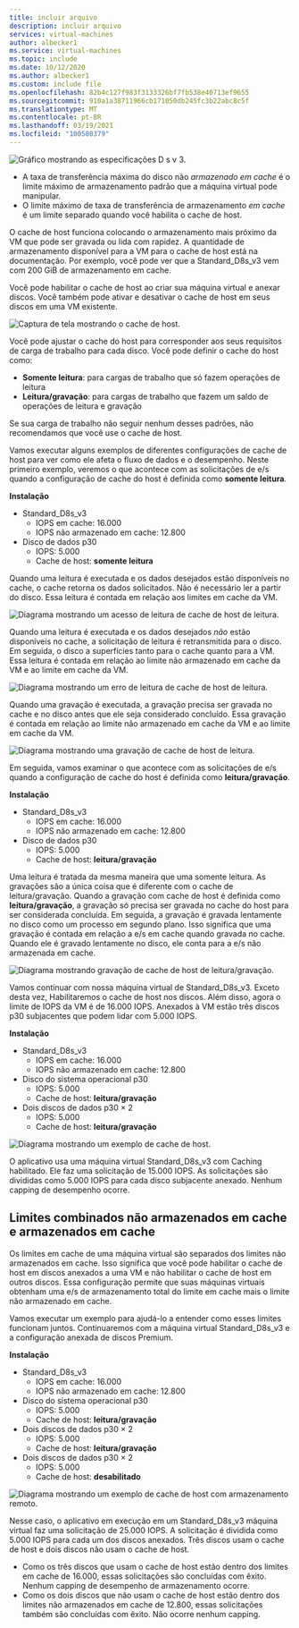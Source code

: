 ```yaml
---
title: incluir arquivo
description: incluir arquivo
services: virtual-machines
author: albecker1
ms.service: virtual-machines
ms.topic: include
ms.date: 10/12/2020
ms.author: albecker1
ms.custom: include file
ms.openlocfilehash: 82b4c127f983f3133326bf7fb538e40713ef9655
ms.sourcegitcommit: 910a1a38711966cb171050db245fc3b22abc8c5f
ms.translationtype: MT
ms.contentlocale: pt-BR
ms.lasthandoff: 03/19/2021
ms.locfileid: "100580379"
---
```

![Gráfico mostrando as especificações D s v 3.](media/vm-disk-performance/dsv3-documentation.jpg)

- A taxa de transferência máxima do disco não *armazenado em cache* é o limite máximo de armazenamento padrão que a máquina virtual pode manipular.
- O limite máximo de taxa de transferência de armazenamento *em cache* é um limite separado quando você habilita o cache de host.

O cache de host funciona colocando o armazenamento mais próximo da VM que pode ser gravada ou lida com rapidez. A quantidade de armazenamento disponível para a VM para o cache de host está na documentação. Por exemplo, você pode ver que a Standard_D8s_v3 vem com 200 GiB de armazenamento em cache.

Você pode habilitar o cache de host ao criar sua máquina virtual e anexar discos. Você também pode ativar e desativar o cache de host em seus discos em uma VM existente.

![Captura de tela mostrando o cache de host.](media/vm-disk-performance/host-caching.jpg)

Você pode ajustar o cache do host para corresponder aos seus requisitos de carga de trabalho para cada disco. Você pode definir o cache do host como:

- **Somente leitura**: para cargas de trabalho que só fazem operações de leitura
- **Leitura/gravação**: para cargas de trabalho que fazem um saldo de operações de leitura e gravação

Se sua carga de trabalho não seguir nenhum desses padrões, não recomendamos que você use o cache de host.

Vamos executar alguns exemplos de diferentes configurações de cache de host para ver como ele afeta o fluxo de dados e o desempenho. Neste primeiro exemplo, veremos o que acontece com as solicitações de e/s quando a configuração de cache do host é definida como **somente leitura**.

**Instalação**

- Standard_D8s_v3
  - IOPS em cache: 16.000
  - IOPS não armazenado em cache: 12.800
- Disco de dados p30
  - IOPS: 5.000
  - Cache de host: **somente leitura**

Quando uma leitura é executada e os dados desejados estão disponíveis no cache, o cache retorna os dados solicitados. Não é necessário ler a partir do disco. Essa leitura é contada em relação aos limites em cache da VM.

![Diagrama mostrando um acesso de leitura de cache de host de leitura.](media/vm-disk-performance/host-caching-read-hit.jpg)

Quando uma leitura é executada e os dados desejados *não* estão disponíveis no cache, a solicitação de leitura é retransmitida para o disco. Em seguida, o disco a superfícies tanto para o cache quanto para a VM. Essa leitura é contada em relação ao limite não armazenado em cache da VM e ao limite em cache da VM.

![Diagrama mostrando um erro de leitura de cache de host de leitura.](media/vm-disk-performance/host-caching-read-miss.jpg)

Quando uma gravação é executada, a gravação precisa ser gravada no cache e no disco antes que ele seja considerado concluído. Essa gravação é contada em relação ao limite não armazenado em cache da VM e ao limite em cache da VM.

![Diagrama mostrando uma gravação de cache de host de leitura.](media/vm-disk-performance/host-caching-write.jpg)

Em seguida, vamos examinar o que acontece com as solicitações de e/s quando a configuração de cache do host é definida como **leitura/gravação**.

**Instalação**

- Standard_D8s_v3
  - IOPS em cache: 16.000
  - IOPS não armazenado em cache: 12.800
- Disco de dados p30
  - IOPS: 5.000
  - Cache de host: **leitura/gravação**

Uma leitura é tratada da mesma maneira que uma somente leitura. As gravações são a única coisa que é diferente com o cache de leitura/gravação. Quando a gravação com cache de host é definida como **leitura/gravação**, a gravação só precisa ser gravada no cache do host para ser considerada concluída. Em seguida, a gravação é gravada lentamente no disco como um processo em segundo plano. Isso significa que uma gravação é contada em relação a e/s em cache quando gravada no cache. Quando ele é gravado lentamente no disco, ele conta para a e/s não armazenada em cache.

![Diagrama mostrando gravação de cache de host de leitura/gravação.](media/vm-disk-performance/host-caching-read-write.jpg)

Vamos continuar com nossa máquina virtual de Standard_D8s_v3. Exceto desta vez, Habilitaremos o cache de host nos discos. Além disso, agora o limite de IOPS da VM é de 16.000 IOPS. Anexados à VM estão três discos p30 subjacentes que podem lidar com 5.000 IOPS.

**Instalação**

- Standard_D8s_v3
  - IOPS em cache: 16.000
  - IOPS não armazenado em cache: 12.800
- Disco do sistema operacional p30
  - IOPS: 5.000
  - Cache de host: **leitura/gravação**
- Dois discos de dados p30 × 2
  - IOPS: 5.000
  - Cache de host: **leitura/gravação**

![Diagrama mostrando um exemplo de cache de host.](media/vm-disk-performance/host-caching-example-without-remote.jpg)

O aplicativo usa uma máquina virtual Standard_D8s_v3 com Caching habilitado. Ele faz uma solicitação de 15.000 IOPS. As solicitações são divididas como 5.000 IOPS para cada disco subjacente anexado. Nenhum capping de desempenho ocorre.

## <a name="combined-uncached-and-cached-limits"></a>Limites combinados não armazenados em cache e armazenados em cache

Os limites em cache de uma máquina virtual são separados dos limites não armazenados em cache. Isso significa que você pode habilitar o cache de host em discos anexados a uma VM e não habilitar o cache de host em outros discos. Essa configuração permite que suas máquinas virtuais obtenham uma e/s de armazenamento total do limite em cache mais o limite não armazenado em cache.

Vamos executar um exemplo para ajudá-lo a entender como esses limites funcionam juntos. Continuaremos com a máquina virtual Standard_D8s_v3 e a configuração anexada de discos Premium.

**Instalação**

- Standard_D8s_v3
  - IOPS em cache: 16.000
  - IOPS não armazenado em cache: 12.800
- Disco do sistema operacional p30
  - IOPS: 5.000
  - Cache de host: **leitura/gravação**
- Dois discos de dados p30 × 2
  - IOPS: 5.000
  - Cache de host: **leitura/gravação**
- Dois discos de dados p30 × 2
  - IOPS: 5.000
  - Cache de host: **desabilitado**

![Diagrama mostrando um exemplo de cache de host com armazenamento remoto.](media/vm-disk-performance/host-caching-example-with-remote.jpg)

Nesse caso, o aplicativo em execução em um Standard_D8s_v3 máquina virtual faz uma solicitação de 25.000 IOPS. A solicitação é dividida como 5.000 IOPS para cada um dos discos anexados. Três discos usam o cache de host e dois discos não usam o cache de host.

- Como os três discos que usam o cache de host estão dentro dos limites em cache de 16.000, essas solicitações são concluídas com êxito. Nenhum capping de desempenho de armazenamento ocorre.
- Como os dois discos que não usam o cache de host estão dentro dos limites não armazenados em cache de 12.800, essas solicitações também são concluídas com êxito. Não ocorre nenhum capping.

